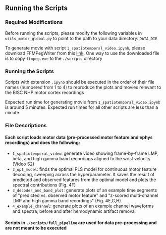 ## Running the Scripts

### Required Modifications
Before running the scripts, please modify the following variables in `utils_motor_global.py` to point to the path to your data directory:
`DATA_DIR`

To generate movie with script `1_spatiotemporal_video.ipynb`, please download FFMPegWriter from this [link](https://ffmpeg.org/download.html).
One way to use the downloaded file is to copy `ffmpeg.exe` to the `./scripts` directory

### Running the Scripts
Scripts with extension `.ipynb` should be executed in the order of their file names (numbered from 1 to 4) to reproduce the plots and movies relevant to the BISC NHP motor cortex recordings

Expected run time for generating movie from `1_spatiotemporal_video.ipynb` is around 5 minutes.
Expected run times for all other scripts are less than a minute

### File Descriptions

#### Each script loads motor data (pre-processed motor feature and ephys recordings) and does the following:
- `1_spatiotemporal_video`: generate video showing frame-by-frame LMP, beta, and high gamma band recordings aligned to the wrist velocity (Video S2)
- `2_opt_model`: finds the optimal PLS model for continuous motor feature decoding, sweeping across the hyperparameter. It saves the result of predicted and observed features from the optimal model and plots the spectral contributions (Fig. 4F)
- `3_decoder_and_band_plot`: generate plots of an example time segments of "predicted vs. observed motor feature" and "z-scored multi-channel LMP and high gamma band recordings" (Fig. 4E,G,H)
- `4_example_channel`: generate plots of an example channel waveforms and spectra, before and after hemodynamic artifact removal

#### Scripts in `./scripts/full_pipeline` are used for data pre-processing and are not meant to be executed
